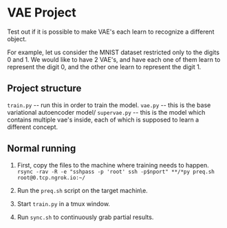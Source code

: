 # VAE Project

Test out if it is possible to make VAE's each learn to recognize a different
object.

For example, let us consider the MNIST dataset restricted only to the digits 0
and 1.
We would like to have 2 VAE's, and have each one of them learn to represent the
digit 0, and the other one learn to represent the digit 1.


## Project structure

`train.py` -- run this in order to train the model.
`vae.py` -- this is the base variational autoencoder model/
`supervae.py` -- this is the model which contains multiple vae's inside, each of
which is supposed to learn a different concept.


## Normal running

1) First, copy the files to the machine where training needs to happen.
`rsync -rav -R -e "sshpass -p 'root' ssh -p$nport" **/*py preq.sh root@0.tcp.ngrok.io:~/ `

2) Run the `preq.sh` script on the target machin\e.

3) Start `train.py` in a tmux window.

4) Run `sync.sh` to continuously grab partial results.
